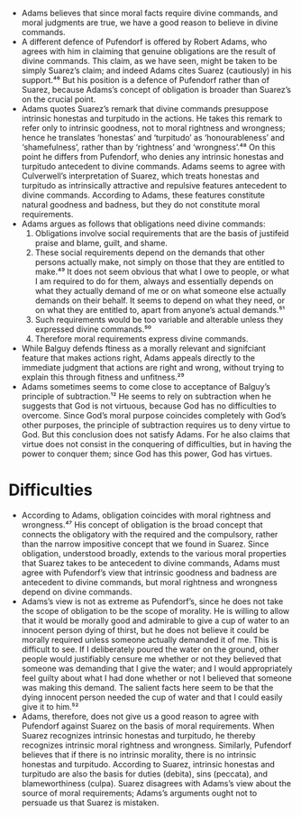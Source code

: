 - Adams believes that since moral facts require divine commands, and moral judgments are true, we have a good reason to believe in divine commands.
- A different defence of Pufendorf is offered by Robert Adams, who agrees with him in claiming that genuine obligations are the result of divine commands. This claim, as we have seen, might be taken to be simply Suarez’s claim; and indeed Adams cites Suarez (cautiously) in his support.⁴⁶ But his position is a defence of Pufendorf rather than of Suarez, because Adams’s concept of obligation is broader than Suarez’s on the crucial point. 
- Adams quotes Suarez’s remark that divine commands presuppose intrinsic honestas and turpitudo in the actions. He takes this remark to refer only to intrinsic goodness, not to moral rightness and wrongness; hence he translates ‘honestas’ and ‘turpitudo’ as ‘honourableness’ and ‘shamefulness’, rather than by ‘rightness’ and ‘wrongness’.⁴⁸ On this point he differs from Pufendorf, who denies any intrinsic honestas and turpitudo antecedent to divine commands. Adams seems to agree with Culverwell’s interpretation of Suarez, which treats honestas and turpitudo as intrinsically attractive and repulsive features antecedent to divine commands. According to Adams, these features constitute natural goodness and badness, but they do not constitute moral requirements. 
- Adams argues as follows that obligations need divine commands: 
    1) Obligations involve social requirements that are the basis of justifeid praise and blame, guilt, and shame. 
    2) These social requirements depend on the demands that other persons actually make, not simply on those that they are entitled to make.⁴⁹  It does not seem obvious that what I owe to people, or what I am required to do for them, always and essentially depends on what they actually demand of me or on what someone else actually demands on their behalf. It seems to depend on what they need, or on what they are entitled to, apart from anyone’s actual demands.⁵¹ 
    3) Such requirements would be too variable and alterable unless they expressed divine commands.⁵⁰ 
    4) Therefore moral requirements express divine commands. 
- While Balguy defends ftiness as a morally relevant and signifciant feature that makes actions right, Adams appeals directly to the immediate judgment that actions are right and wrong, without trying to explain this through fitness and unfitness.²⁹ 
- Adams sometimes seems to come close to acceptance of Balguy’s principle of subtraction.¹² He seems to rely on subtraction when he suggests that God is not virtuous, because God has no difficulties to overcome. Since God’s moral purpose coincides completely with God’s other purposes, the principle of subtraction requires us to deny virtue to God. But this conclusion does not satisfy Adams. For he also claims that virtue does not consist in the conquering of difficulties, but in having the power to conquer them; since God has this power, God has virtues.






#                  Difficulties

- According to Adams, obligation coincides with moral rightness and wrongness.⁴⁷ His concept of obligation is the broad concept that connects the obligatory with the required and the compulsory, rather than the narrow impositive concept that we found in Suarez. Since obligation, understood broadly, extends to the various moral properties that Suarez takes to be antecedent to divine commands, Adams must agree with Pufendorf’s view that intrinsic goodness and badness are antecedent to divine commands, but moral rightness and wrongness depend on divine commands. 
- Adams’s view is not as extreme as Pufendorf’s, since he does not take the scope of obligation to be the scope of morality. He is willing to allow that it would be morally good and admirable to give a cup of water to an innocent person dying of thirst, but he does not believe it could be morally required unless someone actually demanded it of me. This is difficult to see. If I deliberately poured the water on the ground, other people would justifiably censure me whether or not they believed that someone was demanding that I give the water; and I would appropriately feel guilty about what I had done whether or not I believed that someone was making this demand. The salient facts here seem to be that the dying innocent person needed the cup of water and that I could easily give it to him.⁵² 
- Adams, therefore, does not give us a good reason to agree with Pufendorf against Suarez on the basis of moral requirements. When Suarez recognizes intrinsic honestas and turpitudo, he thereby recognizes intrinsic moral rightness and wrongness. Similarly, Pufendorf believes that if there is no intrinsic morality, there is no intrinsic honestas and turpitudo. According to Suarez, intrinsic honestas and turpitudo are also the basis for duties (debita), sins (peccata), and blameworthiness (culpa). Suarez disagrees with Adams’s view about the source of moral requirements; Adams’s arguments ought not to persuade us that Suarez is mistaken. 